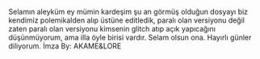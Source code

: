 Selamın aleyküm ey mümin kardeşim şu an görmüş olduğun dosyayı biz kendimiz polemikalden alıp üstüne editledik, paralı olan versiyonu değil zaten paralı olan versiyonu kimsenin glitch atıp açık yapıcağını düşünmüyorum, ama illa öyle birisi vardır. Selam olsun ona. Hayırlı günler diliyorum. İmza By: AKAME&LORE
